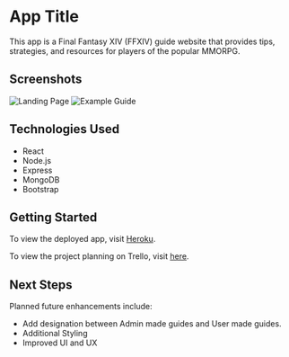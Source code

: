 # App Title

This app is a Final Fantasy XIV (FFXIV) guide website that provides tips, strategies, and resources for players of the popular MMORPG.

## Screenshots

![Landing Page](/public/screenshots/Screen%20Shot%202023-03-31%20at%202.49.14%20PM.png)
![Example Guide](/public/screenshots/Screen%20Shot%202023-03-31%20at%202.56.47%20PM.png)

## Technologies Used

- React
- Node.js
- Express
- MongoDB
- Bootstrap

## Getting Started

To view the deployed app, visit [Heroku](https://ffxivguides.herokuapp.com/).

To view the project planning on Trello, visit [here](https://trello.com/b/uB70jMna/project-4).

## Next Steps

Planned future enhancements include:

- Add designation between Admin made guides and User made guides.
- Additional Styling
- Improved UI and UX
